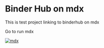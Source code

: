 # Binder Hub on mdx

This is test project linking to binderhub on mdx

Go to run mdx

[![mdx](https://mdx.jp/wp-content/themes/mdx/common/img/logo.svg)](http://binder.mdx.jp/v2/gh/masatoshihanai/mdxbinderhub/HEAD?labpath=github2mdx.ipynb)
